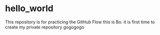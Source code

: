 # hello_world
This repository is for practicing the GitHub Flow
this is Bo. it is first time to create my private repository
gogogogo
